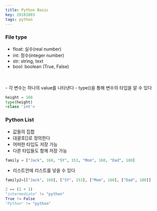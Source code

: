```yaml
---
title: Python Basic
key: 20181003
tags: python
---
```


### File type
- float: 실수(real number)
- int: 정수(integer number)
- str: string, text
- bool: boolean (True, False)
<br>
<br>
- 각 변수는 하나의 value를 나타낸다
- type()을 통해 변수의 타입을 알 수 있다

~~~python
height = 168
type(height)
<class 'int'>
~~~

### Python List
- 값들의 집합
- 대괄호[]로 정의한다
- 어떠한 타입도 저장 가능
- 다른 타입들도 함께 저장 가능


~~~python
family = ["Jack", 168, "SY", 153, "Mom", 160, "Dad", 180]
~~~

- 리스트안에 리스트를 넣을 수 있다

~~~python
family2=[["Jack", 168], ["SY", 153], ["Mom", 160], ["Dad", 180]]
~~~

~~~python
2 == (1 + 1)
"intermediate" != "python"
True != False
"Python" != "python"
~~~

